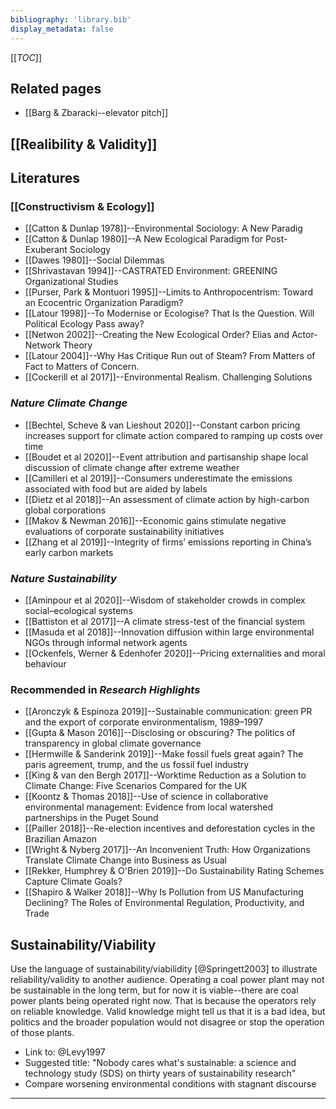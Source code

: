 ```yaml
---
bibliography: 'library.bib'
display_metadata: false
---
```


[[_TOC_]]

## Related pages

* [[Barg & Zbaracki--elevator pitch]]

## [[Realibility & Validity]]

<!--|Author|Validity|Reliability|-->
<!--| --- |:---:|:---:|-->
<!--|@Latour1998| - | - |-->
<!--|@Newton2002| - | Concerned with "networks that support or impede greening processes" (p. 525) |-->

<!--|   | Low validity | High validity-->
<!--|---|:---:|:---:|-->
<!--|**High reliability**|   |   |-->
<!--|**Low reliability**|   |   |-->

## Literatures

### [[Constructivism & Ecology]]
* [[Catton & Dunlap 1978]]--Environmental Sociology: A New Paradig
* [[Catton & Dunlap 1980]]--A New Ecological Paradigm for Post-Exuberant Sociology
* [[Dawes 1980]]--Social Dilemmas
* [[Shrivastavan 1994]]--CASTRATED Environment: GREENING Organizational Studies
* [[Purser, Park & Montuori 1995]]--Limits to Anthropocentrism: Toward an Ecocentric Organization Paradigm?
* [[Latour 1998]]--To Modernise or Ecologise? That Is the Question. Will Political Ecology Pass away?
* [[Netwon 2002]]--Creating the New Ecological Order? Elias and Actor-Network Theory
* [[Latour 2004]]--Why Has Critique Run out of Steam? From Matters of Fact to Matters of Concern.
* [[Cockerill et al 2017]]--Environmental Realism. Challenging Solutions

### _Nature Climate Change_
* [[Bechtel, Scheve & van Lieshout 2020]]--Constant carbon pricing increases support for climate action compared to ramping up costs over time
* [[Boudet et al 2020]]--Event attribution and partisanship shape local discussion of climate change after extreme weather
* [[Camilleri et al 2019]]--Consumers underestimate the emissions associated with food but are aided by labels
* [[Dietz et al 2018]]--An assessment of climate action by high-carbon global corporations
* [[Makov & Newman 2016]]--Economic gains stimulate negative evaluations of corporate sustainability initiatives
* [[Zhang et al 2019]]--Integrity of firms’ emissions reporting in China’s early carbon markets

### _Nature Sustainability_
* [[Aminpour et al 2020]]--Wisdom of stakeholder crowds in complex social–ecological systems
* [[Battiston et al 2017]]--A climate stress-test of the financial system
* [[Masuda et al 2018]]--Innovation diffusion within large environmental NGOs through informal network agents
* [[Ockenfels, Werner & Edenhofer 2020]]--Pricing externalities and moral behaviour

### Recommended in _Research Highlights_
* [[Aronczyk & Espinoza 2019]]--Sustainable communication: green PR and the export of corporate environmentalism, 1989–1997
* [[Gupta & Mason 2016]]--Disclosing or obscuring? The politics of transparency in global climate governance
* [[Hermwille & Sanderink 2019]]--Make fossil fuels great again? The paris agreement, trump, and the us fossil fuel industry
* [[King & van den Bergh 2017]]--Worktime Reduction as a Solution to Climate Change: Five Scenarios Compared for the UK
* [[Koontz & Thomas 2018]]--Use of science in collaborative environmental management: Evidence from local watershed partnerships in the Puget Sound
* [[Pailler 2018]]--Re-election incentives and deforestation cycles in the Brazilian Amazon
* [[Wright & Nyberg 2017]]--An Inconvenient Truth: How Organizations Translate Climate Change into Business as Usual
* [[Rekker, Humphrey & O'Brien 2019]]--Do Sustainability Rating Schemes Capture Climate Goals?
* [[Shapiro & Walker 2018]]--Why Is Pollution from US Manufacturing Declining? The Roles of Environmental Regulation, Productivity, and Trade

## Sustainability/Viability

Use the language of sustainability/viabilidity [@Springett2003] to illustrate reliability/validity to another audience. Operating a coal power plant may not be sustainable in the long term, but for now it is viable--there are coal power plants being operated right now. That is because the operators rely on reliable knowledge. Valid knowledge might tell us that it is a bad idea, but politics and the broader population would not disagree or stop the operation of those plants.

* Link to: @Levy1997
* Suggested title: "Nobody cares what's sustainable: a science and technology study (SDS) on thirty years of sustainability research"
* Compare worsening environmental conditions with stagnant discourse

---